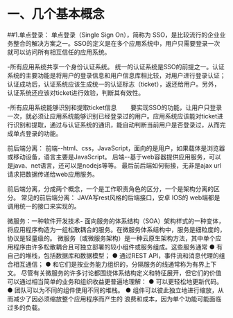 一、几个基本概念
====
##1.单点登录：
单点登录（Single Sign On），简称为 SSO，是比较流行的企业业务整合的解决方案之一。SSO的定义是在多个应用系统中，用户只需要登录一次就可以访问所有相互信任的应用系统。

-所有应用系统共享一个身份认证系统。
统一的认证系统是SSO的前提之一。认证系统的主要功能是将用户的登录信息和用户信息库相比较，对用户进行登录认证；认证成功后，认证系统应该生成统一的认证标志（ticket），返还给用户。另外，认证系统还应该对ticket进行效验，判断其有效性。

-所有应用系统能够识别和提取ticket信息
　　要实现SSO的功能，让用户只登录一次，就必须让应用系统能够识别已经登录过的用户。应用系统应该能对ticket进行识别和提取，通过与认证系统的通讯，能自动判断当前用户是否登录过，从而完成单点登录的功能。


前后端分离：
前端--html、css，JavaScript，面向的是用户，如果载体是浏览器或移动设备，语言主要是JavaScript。
后端--基于web容器提供应用服务，可以是java、net语言，还可以是nodejs等等。
最后前后端如何衔接，无非是ajax url请求把数据传递给web应用服务。

前后端分离，分成两个概念，一个是工作职责角色的区分，一个是架构分离的区分。
常见的前后端分离： JAVA写rest风格的后端接口，安卓 IOS的 web端都是调用统一的接口来实现的。

微服务：一种软件开发技术- 面向服务的体系结构（SOA）架构样式的一种变体，将应用程序构造为一组松散耦合的服务。在微服务体系结构中，服务是细粒度的，协议是轻量级的。
微服务（或微服务架构）是一种云原生架构方法，其中单个应用程序由许多松散耦合且可独立部署的较小组件或服务组成。这些服务通常
● 有自己的堆栈，包括数据库和数据模型；
● 通过REST API，事件流和消息代理的组合相互通信；
● 和它们是按业务能力组织的，分隔服务的线通常称为有界上下文。
尽管有关微服务的许多讨论都围绕体系结构定义和特征展开，但它们的价值可以通过相当简单的业务和组织收益更普遍地理解：
● 可以更轻松地更新代码。
● 团队可以为不同的组件使用不同的堆栈。
● 组件可以彼此独立地进行缩放，从而减少了因必须缩放整个应用程序而产生的
浪费和成本，因为单个功能可能面临过多的负载。 
